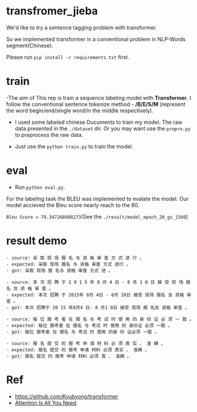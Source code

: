 # transfromer_jieba
We'd like to try a sentence tagging problem with transformer.

So we implemented transformer in a conventional problem in NLP-Words segment(Chinese).

Please run `pip install -r requirements.txt` first.



# train
-The aim of This rep is train a sequence labeling model with **Transformer**. I follow the 
conventional sentence tokenize method - **/B/E/S/M** (represent the word begin/end/single word/in the middle respectively).

- I used some labeled chinese Ducuments to train my model. The raw data presented in the `./dataset` dir. Or you may want use the `prepro.py` to preprocess the raw data.

- Just use the `python train.py` to train the model.


# eval
- Run `python eval.py`.

For the labeling task the BLEU was implemented to evalate the model. Our model accieved the Bleu score nearly reach to the 80.

`Bleu Score = 79.347268988273`(See the `./result/model_epoch_20_gs_1560`)


# result demo
```
- source: 采 取 现 场 报 名 与 资 格 审 查 方 式 进 行 。
- expected: 采取 现场 报名 与 资格 审查 方式 进行 。
- got: 采取 现场 报 名与 资格 审查 方式 进 。

- source: 本 次 招 聘 于 2 0 1 5 年 8 月 4 日 - 8 月 1 0 日 接 受 现 场 报 名 及 资 格 审 查 。
- expected: 本次 招聘 于 2015年 8月 4日 - 8月 10日 接受 现场 报名 及 资格 审查 。
- got: 本次 招聘于 20 15 年8月4 日- 8 月1 0日 接受 现场 报 名及 资格 审查 。

- source: 每 位 报 考 者 在 报 名 与 考 试 时 使 用 的 身 份 证 必 须 一 致 。
- expected: 每位 报考者 在 报名 与 考试 时 使用 的 身份证 必须 一致 。
- got: 每位 报考者 在 报名 与 考试 时 使用 的身 份 证必须 一致 。

- source: 报 名 提 交 的 报 考 申 请 材 料 必 须 真 实 、 准 确 。
- expected: 报名 提交 的 报考 申请 材料 必须 真实 、 准确 。
- got: 报名 提交 的 报考 申请 材料 必须 真 、 准确 。

```


# Ref

-  https://github.com/Kyubyong/transformer
-  [Attention Is All You Need](https://arxiv.org/abs/1706.03762).
